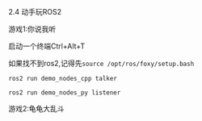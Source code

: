 2.4 动手玩ROS2

 游戏1:你说我听

启动一个终端Ctrl+Alt+T

如果找不到ros2,记得先`source /opt/ros/foxy/setup.bash`

```
ros2 run demo_nodes_cpp talker
```

```
ros2 run demo_nodes_py listener
```

游戏2:龟龟大乱斗



